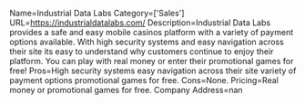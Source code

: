 Name=Industrial Data Labs
Category=['Sales']
URL=https://industrialdatalabs.com/
Description=Industrial Data Labs provides a safe and easy mobile casinos platform with a variety of payment options available. With high security systems and easy navigation across their site its easy to understand why customers continue to enjoy their platform. You can play with real money or enter their promotional games for free!
Pros=High security systems easy navigation across their site variety of payment options promotional games for free.
Cons=None.
Pricing=Real money or promotional games for free.
Company Address=nan
